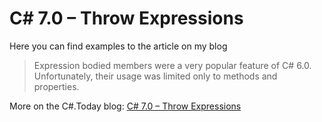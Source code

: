 # C# 7.0 – Throw Expressions

Here you can find examples to the article on my blog

> Expression bodied members were a very popular feature of C# 6.0. Unfortunately, their usage was limited only to methods and properties.

More on the C#.Today blog: [C# 7.0 – Throw Expressions](https://csharp.today/w/c-7-throw-expressions)
